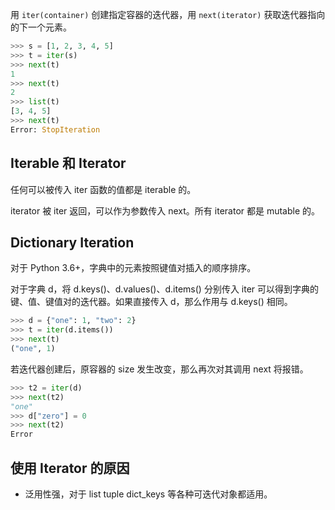 用 `iter(container)` 创建指定容器的迭代器，用 `next(iterator)` 获取迭代器指向的下一个元素。
```python
>>> s = [1, 2, 3, 4, 5]
>>> t = iter(s)
>>> next(t)
1
>>> next(t)
2
>>> list(t)
[3, 4, 5]
>>> next(t)
Error: StopIteration
```

## Iterable 和 Iterator
任何可以被传入 iter 函数的值都是 iterable 的。

iterator 被 iter 返回，可以作为参数传入 next。所有 iterator 都是 mutable 的。

## Dictionary Iteration
对于 Python 3.6+，字典中的元素按照键值对插入的顺序排序。

对于字典 d，将 d.keys()、d.values()、d.items() 分别传入 iter 可以得到字典的键、值、键值对的迭代器。如果直接传入 d，那么作用与 d.keys() 相同。
```python
>>> d = {"one": 1, "two": 2}
>>> t = iter(d.items())
>>> next(t)
("one", 1)
```

若迭代器创建后，原容器的 size 发生改变，那么再次对其调用 next 将报错。
```python
>>> t2 = iter(d)
>>> next(t2)
"one"
>>> d["zero"] = 0
>>> next(t2)
Error
```

## 使用 Iterator 的原因
- 泛用性强，对于 list tuple dict_keys 等各种可迭代对象都适用。